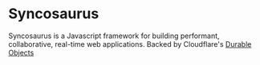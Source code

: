 # Syncosaurus

Syncosaurus is a Javascript framework for building performant, collaborative, real-time web applications. Backed by Cloudflare's [Durable Objects](https://developers.cloudflare.com/durable-objects/)
